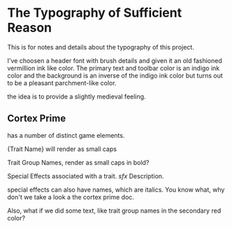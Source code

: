 # The Typography of Sufficient Reason

This is for notes and details about the typography of this project. 

I've choosen a header font with brush details and given it an old fashioned vermillion ink like color. 
The primary text and toolbar color is an indigo ink color and the background is an inverse of the indigo ink color but turns out to be a pleasant parchment-like color. 

the idea is to provide a slightly medieval feeling. 

## Cortex Prime

has a number of distinct game elements. 

{Trait Name}  will render as small caps

Trait Group Names, render as small caps in bold? 

Special Effects associated with a trait. 
*sfx* Description.


special effects can also have names, which are italics. 
You know what, why don't we take a look a the cortex prime doc. 

Also, what if we did some text, like trait group names in the secondary red color?


